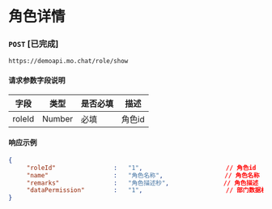 # 角色详情
### `POST`  [已完成]
```
https://demoapi.mo.chat/role/show
```

#### 请求参数字段说明

| 字段  | 类型 | 是否必填 | 描述|
| ------------- | ------------- | ------------------ | ------------------ |
| roleId  | Number  | 必填 | 角色id |


#### 响应示例

```json
{
     "roleId"                :   "1",                       // 角色id
     "name"                  :   "角色名称",                 // 角色名称
     "remarks"               :   "角色描述秒",               // 角色描述
     "dataPermission"        :   "1",                       // 部门数据权限 1-是（查看部门数据） 2-否（查看个人数据）
}
```